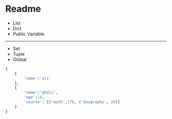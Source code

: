 # Readme

- List
- Dict
- Public Variable

----

- Set
- Tuple
- Global

```python
{
    {
        'name':'ali'
    },
    {
        'name':'gholi',
        'age':18,
        'course': [('math',17), ('Geography', 20)]
    }
}
```